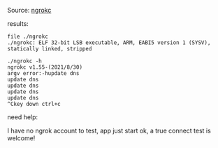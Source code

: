 Source: [ngrokc](https://github.com/dosgo/ngrok-c)

results:

	file ./ngrokc
	./ngrokc: ELF 32-bit LSB executable, ARM, EABI5 version 1 (SYSV), statically linked, stripped


```
./ngrokc -h
ngrokc v1.55-(2021/8/30)
argv error:-hupdate dns
update dns
update dns
update dns
update dns
^Ckey down ctrl+c
```



need help:

I have no ngrok account to test, app just start ok, a true connect test is welcome!